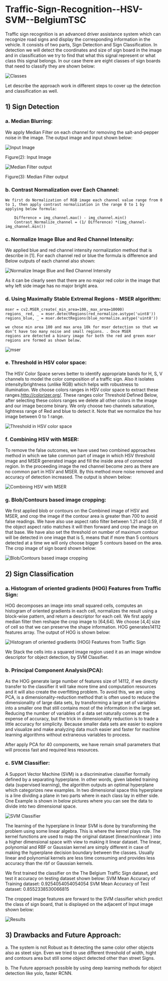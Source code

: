 # Traffic-Sign-Recognition--HSV-SVM--BelgiumTSC
Traffic sign recognition is an advanced driver assistance system which can recognize road signs and display the corresponding information in the vehicle. It consists of two parts, Sign Detection and Sign Classification. In detection we will detect the coordinates and size of sign board in the image and in classification we try to find that what this signal represent or what class this signal belongs. In our case there are eight classes of sign boards that need to classify they are shown below:

![Classes](Report_Images/1.png)


Let describe the approach work in different steps to cover up the detection and classification as well.

## 1)	Sign Detection

### a. Median Blurring:

We apply Median Filter on each channel for removing the salt-and-pepper noise in the image. The output image and input shown below:

![Input Image](Report_Images/2.jpg)

Figure(2): Input Image

![Median Filter output](Report_Images/3.png)

Figure(3): Median Filter output

### b.	Contrast Normalization over Each Channel:
    We first do Normalization of RGB image each channel value range from 0 to 1, then apply contrast normalization in the range 0 to 1 by 
    applying below formula:

        Difference = img_channel.max() - img_channel.min()
        Contrast_Normalize_channel = (1/ Difference) *(img_channel- img_channel.min())

### c.	Normalize Image Blue and Red Channel Intensity:

We applied blue and red channel intensity normalization method that is describe in [1]. For each channel red or blue the formula is difference and Below outputs of each channel also shown:

![Normalize Image Blue and Red Channel Intensity](Report_Images/4.JPG)
 			 
As it can be clearly seen that there are no major red color in the image that why left side image has no major bright area.


### d.	Using Maximally Stable Extremal Regions - MSER algorithm:

    mser = cv2.MSER_create(_min_area=100,_max_area=10000)
    regions_ red, _ = mser.detectRegions(red_normalize.astype('uint8'))
    regions_blue, _ = mser.detectRegions(blue_normalize.astype('uint8'))

    we chose min area 100 and max area 10k for mser detection so that we don’t have too many noise and small regions. . Once MSER 
    regions are detected a binary image for both the red and green mser regions are formed as shown below.


![mser](Report_Images/5.JPG)

### e.	Threshold in HSV color space:

The HSV Color Space serves better to identify appropriate bands for H, S, V channels to model the color composition of a traffic sign. Also it isolates intensity/brightness (unlike RGB) which helps with robustness to illumination. We choose colors ranges in HSV color space to extract these ranges.http://colorizer.org/. These ranges color Threshold Defined Below, after selecting these colors ranges we delete all other colors in the image and our image become binary. We only choose two channels saturation, lightness range of Red and blue to detect it. Note that we normalize the hsv image between 0 to 1 range.

![Threshold in HSV color space](Report_Images/6.JPG)

### f.	Combining HSV with MSER:

To remove the false outcomes, we have used two combined approaches method in which we take common part of image in which HSV threshold image and MSER generated image and fill the inside area of connected region. In the proceeding image the red channel become zero as there are no common part in HSV and MSER. By this method more noise removed and accuracy of detection increased. The output is shown below:

![Combining HSV with MSER](Report_Images/7.jpg)

### g.	Blob/Contours based image cropping:

We first applied blob or contours on the Combined image of HSV and MSER, and crop the image if the contour area is greater than 700 to avoid false readings. We have also use aspect ratio filter between 1.21 and 0.59, if the object aspect ratio matches it will then forward and crop the image on that base. We have also set the threshold on number of maximum contour will be detected in one image that is 5, means that if more than 5 contours detected at a time we will only choose bigger 5 contours based on the area. The crop image of sign board shown below:

![Blob/Contours based image cropping](Report_Images/8.png)




## 2)	Sign Classification

### a.	Histogram of oriented gradients (HOG) Features from Traffic Sign:

HOG decomposes an image into small squared cells, computes an histogram of oriented gradients in each cell, normalizes the result using a block-wise pattern, and return a descriptor for each cell. We first apply median filter then reshape the crop image to [64,64]. We choose [4,4] size of cell so that we can preserve the shape information. HOG generates14112 features array. The output of HOG is shown below:

![Histogram of oriented gradients (HOG) Features from Traffic Sign](Report_Images/9.png)

We Stack the cells into a squared image region used it as an image window descriptor for object detection, by SVM Classifier.


### b.	Principal Component Analysis(PCA):

As the HOG generate large number of features size of 14112, if we directly transfer to the classifier it will take more time and computation resources and it will also create the overfitting problem. To avoid this, we are using PCA, is a dimensionality-reduction method that is often used to reduce the dimensionality of large data sets, by transforming a large set of variables into a smaller one that still contains most of the information in the large set. Reducing the number of variables of a data set naturally comes at the expense of accuracy, but the trick in dimensionality reduction is to trade a little accuracy for simplicity. Because smaller data sets are easier to explore and visualize and make analyzing data much easier and faster for machine learning algorithms without extraneous variables to process.

After apply PCA for 40 components, we have remain small parameters that will process fast and required less resources.


### c.	SVM Classifier:

A Support Vector Machine (SVM) is a discriminative classifier formally defined by a separating hyperplane. In other words, given labeled training data (supervised learning), the algorithm outputs an optimal hyperplane which categorizes new examples. In two dimensional space this hyperplane is a line dividing a plane in two parts where in each class lay in either side.
One Example is shown in below pictures where you can see the data to divide into two dimensional space.

![SVM Classifier](Report_Images/10.png)


The learning of the hyperplane in linear SVM is done by transforming the problem using some linear algebra. This is where the kernel plays role. The kernel functions are used to map the original dataset (linear/nonlinear ) into a higher dimensional space with view to making it linear dataset. The linear, polynomial and RBF or Gaussian kernel are simply different in case of making the hyperplane decision boundary between the classes. Usually linear and polynomial kernels are less time consuming and provides less accuracy than the rbf or Gaussian kernels.


We first trained the classifier on the The Belgium Traffic Sign dataset, and test it accuracy on testing dataset shown below:
SVM Mean Accuracy of Training dataset:  0.9254054054054054
SVM Mean Accuracy of Test dataset:  0.8552338530066815

The cropped image features are forward to the SVM classifier which predict the class of sign board, that is displayed on the adjacent of Input image shown below:

![Results](Report_Images/11.png)

## 3)	Drawbacks and Future Approach:

  a.	The system is not Robust as It detecting the same color other objects also as steet sign. Even we tried to use different threshold of width, hight and contours area but still some object detected other than street Signs.

  b.	The Future approach possible by using deep learning methods for object detection like yolo, faster RCNN.

